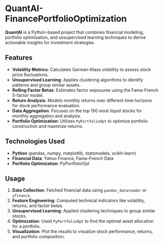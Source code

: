 # QuantAI-FinancePortfolioOptimization

**QuantAI** is a Python-based project that combines financial modeling, portfolio optimization, and unsupervised learning techniques to derive actionable insights for investment strategies.

## Features

- **Volatility Metrics**: Calculates Garman-Klass volatility to assess stock price fluctuations.
- **Unsupervised Learning**: Applies clustering algorithms to identify patterns and group similar assets.
- **Rolling Factor Betas**: Estimates factor exposures using the Fama-French 5-factor model.
- **Return Analysis**: Models monthly returns over different time horizons for stock performance evaluation.
- **Data Aggregation**: Focuses on the top 150 most liquid stocks for monthly aggregation and analysis.
- **Portfolio Optimization**: Utilizes `PyPortfolioOpt` to optimize portfolio construction and maximize returns.

## Technologies Used

- **Python** (pandas, numpy, matplotlib, statsmodels, scikit-learn)
- **Financial Data**: Yahoo Finance, Fama-French Data
- **Portfolio Optimization**: PyPortfolioOpt

## Usage

1. **Data Collection**: Fetched financial data using `pandas_datareader` or `yfinance`.
2. **Feature Engineering**: Computed technical indicators like volatility, returns, and factor betas.
3. **Unsupervised Learning**: Applied clustering techniques to group similar stocks.
4. **Optimization**: Used `PyPortfolioOpt` to find the optimal asset allocation for a portfolio.
5. **Visualization**: Plot the results to visualize stock performance, returns, and portfolio composition.
